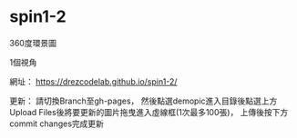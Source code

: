 # spin1-2

360度環景圖

1個視角

網址： https://drezcodelab.github.io/spin1-2/

更新： 請切換Branch至gh-pages， 然後點選demopic進入目錄後點選上方Upload Files後將要更新的圖片拖曳進入虛線框(1次最多100張)， 上傳後按下方commit changes完成更新
